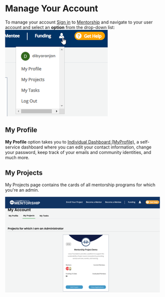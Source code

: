 # Manage Your Account

To manage your account [Sign in](../../../sso/sign-in/) to [Mentorship](https://people.communitybridge.org/) and navigate to your user account and select an **option** from the drop-down list:  
 ![](../../../.gitbook/assets/my-account.png) 

## My Profile

**My Profile** option takes you to [Individual Dashboard \(MyProfile\)](https://myprofile.linuxfoundation.org/), a self-service dashboard where you can edit your contact information, change your password, keep track of your emails and community identities, and much more. 

## My Projects

My Projects page contains the cards of all mentorship programs for which you're an admin.

![](../../../.gitbook/assets/admin-mentorship-account.png)

